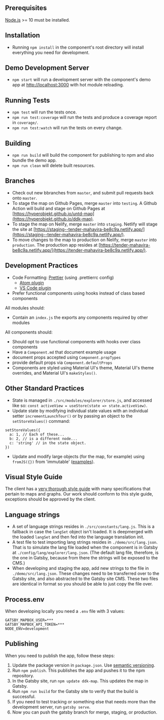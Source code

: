 ## Prerequisites

[Node.js](http://nodejs.org/) >= 10 must be installed.

## Installation

- Running `npm install` in the component's root directory will install everything you need for development.

## Demo Development Server

- `npm start` will run a development server with the component's demo app at [http://localhost:3000](http://localhost:3000) with hot module reloading.

## Running Tests

- `npm test` will run the tests once.
- `npm run test:coverage` will run the tests and produce a coverage report in `coverage/`.
- `npm run test:watch` will run the tests on every change.

## Building

- `npm run build` will build the component for publishing to npm and also bundle the demo app.
- `npm run clean` will delete built resources.

## Branches

- Check out new bbranches from `master`, and submit pull requests back onto `master`.
- To stage the map on Github Pages, merge `master` into `testing`. A Github Action will build and stage on Github Pages at [https://hyperobjekt.github.io/untd-map](https://hyperobjekt.github.io/ddk-map).
- To stage the map on Nelify, merge `master` into `staging`. Netlify will stage the site at [https://staging--tender-mahavira-be8c9a.netlify.app/](https://staging--tender-mahavira-be8c9a.netlify.app/).
- To move changes to the map to production on Nelify, merge `master` into `production`. The production app resides at [https://tender-mahavira-be8c9a.netlify.app/](https://tender-mahavira-be8c9a.netlify.app/).

## Development Practices

- Code Formatting: [Prettier](https://prettier.io/) (using
  .prettierrc config)
  - [Atom plugin](https://atom.io/packages/prettier-atom)
  - [VS Code plugin](https://marketplace.visualstudio.com/items?itemName=esbenp.prettier-vscode)
- Prefer functional components using hooks instead of class
  based components

All modules should:

- Contain an `index.js` the exports any components required
  by other modules

All components should:

- Should opt to use functional components with hooks over
  class components
- Have a `Component.md` that document example usage
- document props accepted using `Component.propTypes`
- provide default props via `Component.defaultProps`
- Components are styled using Material UI's theme, Material UI's theme overrides, and Material UI's `makeStyles()`.

## Other Standard Practices
- State is managed in `./src/modules/explorer/store.js`, and accessed like so: `const activeView = useStore(state => state.activeView)`.
- Update state by modifying individual state values with an individual setter `incrementLaunchTour()` or by passing an object to the `setStoreValues()` command:
```
setStoreValues({
  a: 1, // Each of these...
  b: 2, // is a different node...
  c: 'string' // in the state object.
})
```
- Update and modify large objects (for the map, for example) using `fromJS({})` from 'immutable' ([examples](https://github.com/Hyperobjekt/cpal-components/blob/258f4881d951d99c53218a749d591a452a035a91/src/modules/cpal/explorer/MapView/selectors.js#L41)).

## Visual Style Guide

The client has a [very thorough style guide](https://drive.google.com/drive/folders/1eRv3la42eC-Y2hPqY-rB6qQ4h-Vv7AQS) with many specifications that pertain to maps and graphs. Our work should conform to this style guide, exceptions should be approved by the client.

## Language strings

* A set of language strings resides in `./src/constants/lang.js`. This is a fallback in case the `langSet` object isn't loaded. It is deepmerged with the loaded `langSet` and then fed into the language translation init.
* A test file to test importing lang strings resides in `./demo/src/lang.json`. That is to simulate the lang file loaded when the component is in Gatsby at `./config/lang/explorer/lang.json`. (The default lang file, therefore, is the one in Gatsby, because from there the strings will be exposed to the CMS.)
* When developing and staging the app, add new strings to the file in `./demo/src/lang.json`. These changes need to be transferred over to the Gatsby site, and also abstracted to the Gatsby site CMS. These two files are identical in format so you should be able to just copy the file over.

## Process.env

When developing locally you need a `.env` file with 3 values:
```
GATSBY_MAPBOX_USER=***
GATSBY_MAPBOX_API_TOKEN=***
NODE_ENV=development
```

## Publishing

When you need to publish the app, follow these steps:
1. Update the package version in `package.json`. Use [semantic versioning](https://semver.org/).
2. Run `npm publish`. This publishes the app and pushes it to the npm repository.
3. In the Gatsby site, run `npm update ddk-map`. This updates the map in Gatsby.
4. Run `npm run build` for the Gatsby site to verify that the build is successful.
5. If you need to test tracking or something else that needs more than the development server, run `gatsby serve`.
6. Now you can push the gatsby branch for merge, staging, or production.
